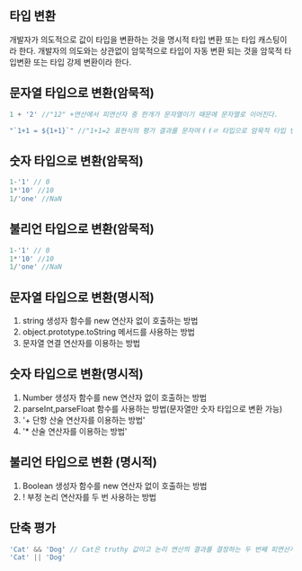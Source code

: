 ## 타입 변환
개발자가 의도적으로 값이 타입을 변환하는 것을 명시적 타입 변환 또는 타입 캐스팅이라 한다.
개발자의 의도와는 상관없이 암묵적으로 타입이 자동 변환 되는 것을 암묵적 타입변환 또는 타입 강제 변환이라 한다.

## 문자열 타입으로 변환(암묵적)
```javascript
1 + '2' //"12" +연산에서 피연산자 중 한개가 문자열이기 때문에 문자열로 이어진다.

"`1+1 = ${1+1}`" //"1+1=2 표현식의 평가 결과를 문자여ㅕㅕㄹ 타입으로 암묵적 타입 변환한다. 
```

## 숫자 타입으로 변환(암묵적)
```javascript
1-'1' // 0
1*'10' //10
1/'one' //NaN
```

## 불리언 타입으로 변환(암묵적)
```javascript
1-'1' // 0
1*'10' //10
1/'one' //NaN
```

## 문자열 타입으로 변환(명시적)
1. string 생성자 함수를 new 연산자 없이 호출하는 방법
2. object.prototype.toString 메서드를 사용하는 방법
3. 문자열 연결 연산자를 이용하는 방법

## 숫자 타입으로 변환(명시적)
1. Number 생성자 함수를 new 연산자 없이 호출하는 방법
2. parseInt,parseFloat 함수를 사용하는 방법(문자열만 숫자 타입으로 변환 가능)
3. '+ 단항 산술 연산자를 이용하는 방법'
4. '* 산술 연산자를 이용하는 방법'

## 불리언 타입으로 변환 (명시적)
1. Boolean 생성자 함수를 new 연산자 없이 호출하는 방법
2. ! 부정 논리 연산자를 두 번 사용하는 방법

## 단축 평가
```javascript
'Cat' && 'Dog' // Cat은 truthy 값이고 논리 연산의 결과를 결정하는 두 번째 피연산자인 뒤에 dog을 반환한다
'Cat' || 'Dog'
```